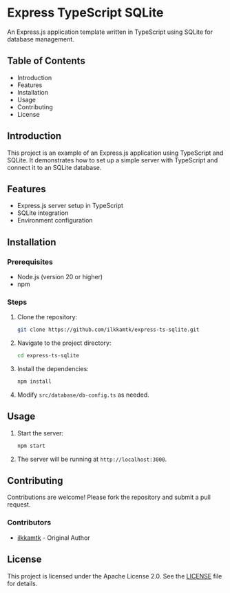 # Express TypeScript SQLite

An Express.js application template written in TypeScript using SQLite for database management.

## Table of Contents
- Introduction
- Features
- Installation
- Usage
- Contributing
- License

## Introduction
This project is an example of an Express.js application using TypeScript and SQLite. It demonstrates how to set up a simple server with TypeScript and connect it to an SQLite database.

## Features
- Express.js server setup in TypeScript
- SQLite integration
- Environment configuration

## Installation

### Prerequisites
- Node.js (version 20 or higher)
- npm

### Steps
1. Clone the repository:
   ```bash
   git clone https://github.com/ilkkamtk/express-ts-sqlite.git
   ```
2. Navigate to the project directory:
   ```bash
   cd express-ts-sqlite
   ```
3. Install the dependencies:
   ```bash
   npm install
   ```
4. Modify `src/database/db-config.ts` as needed.

## Usage
1. Start the server:
   ```bash
   npm start
   ```
2. The server will be running at `http://localhost:3000`.

## Contributing
Contributions are welcome! Please fork the repository and submit a pull request.

### Contributors
- [ilkkamtk](https://github.com/ilkkamtk) - Original Author

## License
This project is licensed under the Apache License 2.0. See the [LICENSE](https://github.com/ilkkamtk/express-ts-sqlite/blob/main/LICENSE) file for details.
